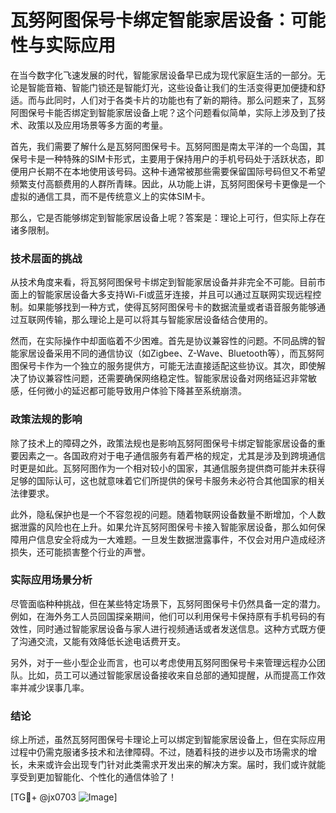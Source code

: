 # 瓦努阿图保号卡绑定智能家居设备：可能性与实际应用

在当今数字化飞速发展的时代，智能家居设备早已成为现代家庭生活的一部分。无论是智能音箱、智能门锁还是智能灯光，这些设备让我们的生活变得更加便捷和舒适。而与此同时，人们对于各类卡片的功能也有了新的期待。那么问题来了，瓦努阿图保号卡能否绑定到智能家居设备上呢？这个问题看似简单，实际上涉及到了技术、政策以及应用场景等多方面的考量。

首先，我们需要了解什么是瓦努阿图保号卡。瓦努阿图是南太平洋的一个岛国，其保号卡是一种特殊的SIM卡形式，主要用于保持用户的手机号码处于活跃状态，即便用户长期不在本地使用该号码。这种卡通常被那些需要保留国际号码但又不希望频繁支付高额费用的人群所青睐。因此，从功能上讲，瓦努阿图保号卡更像是一个虚拟的通信工具，而不是传统意义上的实体SIM卡。

那么，它是否能够绑定到智能家居设备上呢？答案是：理论上可行，但实际上存在诸多限制。

### 技术层面的挑战

从技术角度来看，将瓦努阿图保号卡绑定到智能家居设备并非完全不可能。目前市面上的智能家居设备大多支持Wi-Fi或蓝牙连接，并且可以通过互联网实现远程控制。如果能够找到一种方式，使得瓦努阿图保号卡的数据流量或者语音服务能够通过互联网传输，那么理论上是可以将其与智能家居设备结合使用的。

然而，在实际操作中却面临着不少困难。首先是协议兼容性的问题。不同品牌的智能家居设备采用不同的通信协议（如Zigbee、Z-Wave、Bluetooth等），而瓦努阿图保号卡作为一个独立的服务提供方，可能无法直接适配这些协议。其次，即使解决了协议兼容性问题，还需要确保网络稳定性。智能家居设备对网络延迟非常敏感，任何微小的延迟都可能导致用户体验下降甚至系统崩溃。

### 政策法规的影响

除了技术上的障碍之外，政策法规也是影响瓦努阿图保号卡绑定智能家居设备的重要因素之一。各国政府对于电子通信服务有着严格的规定，尤其是涉及到跨境通信时更是如此。瓦努阿图作为一个相对较小的国家，其通信服务提供商可能并未获得足够的国际认可，这也就意味着它们所提供的保号卡服务未必符合其他国家的相关法律要求。

此外，隐私保护也是一个不容忽视的问题。随着物联网设备数量不断增加，个人数据泄露的风险也在上升。如果允许瓦努阿图保号卡接入智能家居设备，那么如何保障用户信息安全将成为一大难题。一旦发生数据泄露事件，不仅会对用户造成经济损失，还可能损害整个行业的声誉。

### 实际应用场景分析

尽管面临种种挑战，但在某些特定场景下，瓦努阿图保号卡仍然具备一定的潜力。例如，在海外务工人员回国探亲期间，他们可以利用保号卡保持原有手机号码的有效性，同时通过智能家居设备与家人进行视频通话或者发送信息。这种方式既方便了沟通交流，又能有效降低长途电话费开支。

另外，对于一些小型企业而言，也可以考虑使用瓦努阿图保号卡来管理远程办公团队。比如，员工可以通过智能家居设备接收来自总部的通知提醒，从而提高工作效率并减少误事几率。

### 结论

综上所述，虽然瓦努阿图保号卡理论上可以绑定到智能家居设备上，但在实际应用过程中仍需克服诸多技术和法律障碍。不过，随着科技的进步以及市场需求的增长，未来或许会出现专门针对此类需求开发出来的解决方案。届时，我们或许就能享受到更加智能化、个性化的通信体验了！

[TG💪+ @jx0703 ![Image](https://github.com/user-attachments/assets/dbca1d08-cadb-493c-b0ec-ad6f7a83f270)]